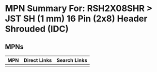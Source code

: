 



# MPN Summary For: RSH2X08SHR > JST SH (1 mm) 16 Pin (2x8) Header Shrouded (IDC)

## MPNs
  

|MPN|Direct Links|Search Links|
| :--- | :--- | :--- |
||||
